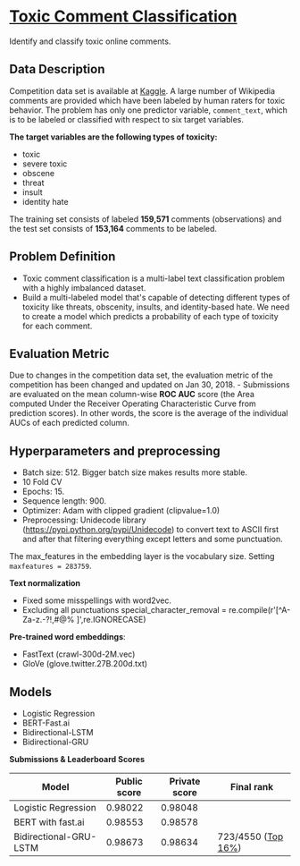 # [Toxic Comment Classification](https://www.kaggle.com/c/jigsaw-toxic-comment-classification-challenge)
Identify and classify toxic online comments.

## Data Description

Competition data set is available at [Kaggle](https://www.kaggle.com/c/jigsaw-toxic-comment-classification-challenge). A large number of Wikipedia comments are provided which have been labeled by human raters for toxic behavior.  The problem has only one predictor variable, `comment_text`, which is to be labeled or classified with respect to six target variables.

**The target variables are the following types of toxicity:**
- toxic
- severe toxic
- obscene
- threat
- insult
- identity hate

The training set consists of labeled **159,571** comments (observations) and the test set consists of **153,164** comments to be labeled.

## Problem Definition
- Toxic comment classification is a multi-label text classification problem with a highly imbalanced dataset.
- Build a multi-labeled model that's capable of detecting different types of toxicity like threats, obscenity, insults, and identity-based hate. We need to create a model which predicts a probability of each type of toxicity for each comment.


## Evaluation Metric
Due to changes in the competition data set, the evaluation metric of the competition has been changed and updated on Jan 30, 2018.      -  Submissions are evaluated on the mean column-wise **ROC AUC** score (the Area computed Under the Receiver Operating Characteristic Curve from prediction scores). In other words, the score is the average of the individual AUCs of each predicted column.

## Hyperparameters and preprocessing
- Batch size: 512. Bigger batch size makes results more stable.
- 10 Fold CV
- Epochs: 15.
- Sequence length: 900.
- Optimizer: Adam with clipped gradient (clipvalue=1.0)
- Preprocessing: Unidecode library (https://pypi.python.org/pypi/Unidecode) to convert text to ASCII first and after that filtering everything except letters and some punctuation.

The max_features in the embedding layer is the vocabulary size. Setting `maxfeatures = 283759`.


**Text normalization**
- Fixed some misspellings with word2vec.
- Excluding all punctuations special_character_removal = re.compile(r'[^A-Za-z\.\-\?\!\,\#\@\% ]',re.IGNORECASE)

**Pre-trained word embeddings**:
- FastText (crawl-300d-2M.vec)
- GloVe (glove.twitter.27B.200d.txt)

## Models
- Logistic Regression
- BERT-Fast.ai
- Bidirectional-LSTM
- Bidirectional-GRU

**Submissions & Leaderboard Scores**

|Model |Public score|Private score|Final rank| 
|------|--------|--------|---|
|Logistic Regression |0.98022 |0.98048|   |
|BERT with fast.ai |0.98553 |0.98578 |   |
|Bidirectional-GRU-LSTM  | 0.98673 |0.98634 |723/4550 ([Top 16%](https://www.kaggle.com/shielaj/competitions)) |


